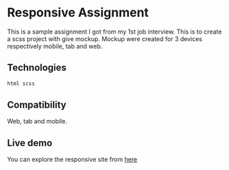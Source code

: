 
# Responsive Assignment

This is a sample assignment I got from my 1st job interview. This is to create a scss project with give mockup. Mockup were created for 3 devices respectively mobile, tab and web.

## Technologies


```bash
html scss
```

## Compatibility

Web, tab and mobile.

## Live demo
You can explore the responsive site from [here](https://mobile-responsive-web-assignment.netlify.com)

